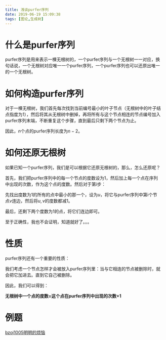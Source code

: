 ```yaml
---
title: 浅谈purfer序列
date: 2019-06-19 15:09:38
tags: [图论,生成树]
---
```


# 什么是purfer序列

purfer序列是用来表示一棵无根树的，一个purfer序列与一个无根树一一对应，换句话说，一个无根树对应唯一一个purfer序列，一个purfer序列也可以还原出唯一的一个无根树。

# 如何构造purfer序列

对于一棵无根树，我们首先每次找到当前编号最小的叶子节点（无根树中的叶子结点指度为1），然后将其从无根树中删掉，再将所有与这个节点相连的节点编号加入purfer序列末端，不断重复这个步骤，直到最后只剩下两个节点为止。

因此，$n$个点的purfer序列长度为$n-2$。

# 如何还原无根树

如果已知一个purfer序列，我们是可以根据它还原无根树的，那么，怎么还原呢？

首先，我们把purfer序列中的每一个节点的度数设为1，然后加上每一个点在序列中出现的次数，作为这个点的度数。然后对于第i步：

先找出度数为1的所有的点中最小的那一个，设为$u$，将它与purfer序列中第i个节点$v$连边，然后将$u,v$的度数都减1。

最后，还剩下两个度数为1的点，将它们连边即可。

至于正确性，我也不会证明，知道就好了。。。

# 性质

purfer序列还有一个重要的性质：

我们考虑一个节点怎样才会被放入purfer序列里：当与它相连的节点被删除时，就会把它加进去。直到它自己被删除。

因此，我们可以得到：

**无根树中一个点的度数=这个点在purfer序列中出现的次数+1**

# 例题

[bzoj1005明明的烦恼]()
